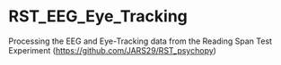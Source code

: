 # RST_EEG_Eye_Tracking
Processing the EEG and Eye-Tracking data from the Reading Span Test Experiment (https://github.com/JARS29/RST_psychopy)

